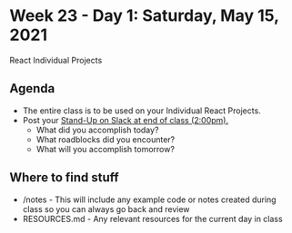 # Week 23 - Day 1: Saturday, May 15, 2021

React Individual Projects

## Agenda

- The entire class is to be used on your Individual React Projects.
- Post your [Stand-Up on Slack at end of class (2:00pm).](https://digitalcrafts.slack.com/archives/C021LJJQYQZ)
  - What did you accomplish today?
  - What roadblocks did you encounter?
  - What will you accomplish tomorrow?

## Where to find stuff
- /notes - This will include any example code or notes created during class so you can always go back and review
- RESOURCES.md - Any relevant resources for the current day in class

